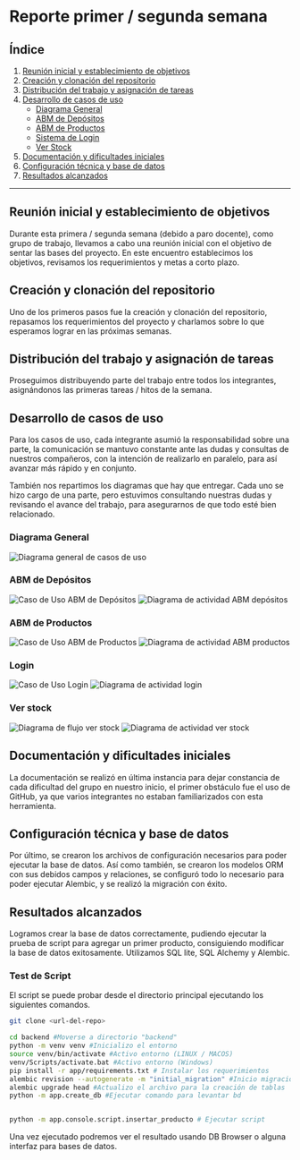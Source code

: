 # Reporte primer / segunda semana

## Índice
1. [Reunión inicial y establecimiento de objetivos](#reunión-inicial-y-establecimiento-de-objetivos)
2. [Creación y clonación del repositorio](#creación-y-clonación-del-repositorio)
3. [Distribución del trabajo y asignación de tareas](#distribución-del-trabajo-y-asignación-de-tareas)
4. [Desarrollo de casos de uso](#desarrollo-de-casos-de-uso)
    - [Diagrama General](#diagrama-general)
    - [ABM de Depósitos](#abm-de-depósitos)
    - [ABM de Productos](#abm-de-productos)
    - [Sistema de Login](#login)
    - [Ver Stock](#ver-stock)
6. [Documentación y dificultades iniciales](#documentación-y-dificultades-iniciales)
7. [Configuración técnica y base de datos](#configuración-técnica-y-base-de-datos)
8. [Resultados alcanzados](#resultados-alcanzados)

---

## Reunión inicial y establecimiento de objetivos

Durante esta primera / segunda semana (debido a paro docente), como grupo de trabajo, llevamos a cabo una reunión inicial con el objetivo de sentar las bases del proyecto. En este encuentro establecimos los objetivos, revisamos los requerimientos y metas a corto plazo.

## Creación y clonación del repositorio

Uno de los primeros pasos fue la creación y clonación del repositorio, repasamos los requerimientos del proyecto y charlamos sobre lo que esperamos lograr en las próximas semanas.

## Distribución del trabajo y asignación de tareas

Proseguimos distribuyendo parte del trabajo entre todos los integrantes, asignándonos las primeras tareas / hitos de la semana.

## Desarrollo de casos de uso

Para los casos de uso, cada integrante asumió la responsabilidad sobre una parte, la comunicación se mantuvo constante ante las dudas y consultas de nuestros compañeros, con la intención de realizarlo en paralelo, para así avanzar más rápido y en conjunto.

También nos repartimos los diagramas que hay que entregar. Cada uno se hizo cargo de una parte, pero estuvimos consultando nuestras dudas y revisando el avance del trabajo, para asegurarnos de que todo esté bien relacionado.

### Diagrama General
![Diagrama general de casos de uso](./attachments/Diagrama_casoUso.drawio.png)


### ABM de Depósitos
![Caso de Uso ABM de Depósitos](./attachments/C.U_AMB_de_depósitos.png)
![Diagrama de actividad ABM depósitos](./attachments/Diagrama_AMB_depósitos.jpeg)


### ABM de Productos
![Caso de Uso ABM de Productos](./attachments/C.U_AMB_de_productos.png)
![Diagrama de actividad ABM productos](./attachments/Diagrama_AMB_productos.jpeg)

### Login
![Caso de Uso Login](./attachments/C.U_Login.png)
![Diagrama de actividad login](./attachments/Diagrama_Login.jpeg)

### Ver stock
![Diagrama de flujo ver stock](./attachments/Diagrama_Ver_Stock.png)
![Diagrama de actividad ver stock](./attachments/DiagramaActividadFix.drawio.png)

## Documentación y dificultades iniciales

La documentación se realizó en última instancia para dejar constancia de cada dificultad del grupo en nuestro inicio, el primer obstáculo fue el uso de GitHub, ya que varios integrantes no estaban familiarizados con esta herramienta.

## Configuración técnica y base de datos

Por último, se crearon los archivos de configuración necesarios para poder ejecutar la base de datos. Así como también, se crearon los modelos ORM con sus debidos campos y relaciones, se configuró todo lo necesario para poder ejecutar Alembic, y se realizó la migración con éxito.

## Resultados alcanzados

Logramos crear la base de datos correctamente, pudiendo ejecutar la prueba de script para agregar un primer producto, consiguiendo modificar la base de datos exitosamente. Utilizamos SQL lite, SQL Alchemy y Alembic.

### Test de Script

El script se puede probar desde el directorio principal ejecutando los siguientes comandos. 

```bash
git clone <url-del-repo>

cd backend #Moverse a directorio "backend"
python -m venv venv #Inicializo el entorno
source venv/bin/activate #Activo entorno (LINUX / MACOS)
venv/Scripts/activate.bat #Activo entorno (Windows)
pip install -r app/requirements.txt # Instalar los requerimientos
alembic revision --autogenerate -m "initial_migration" #Inicio migración inicial
alembic upgrade head #Actualizo el archivo para la creación de tablas
python -m app.create_db #Ejecutar comando para levantar bd


python -m app.console.script.insertar_producto # Ejecutar script
```

Una vez ejecutado podremos ver el resultado usando DB Browser o alguna interfaz para bases de datos.